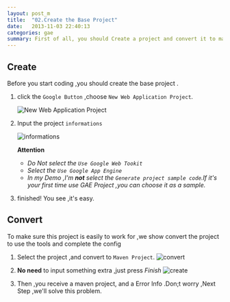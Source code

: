 ```yaml
---
layout: post_m
title:  "02.Create the Base Project"
date:   2013-11-03 22:40:13
categories: gae
summary: First of all, you should Create a project and convert it to make it to work.
---
```


## Create 

Before you start coding ,you should create the base project .

1. click the `Google Button` ,choose  `New Web Application Project`.

    ![New Web Application Project][new_project]

2. Input the project `informations`

    ![informations][]

    **Attention**

    * _Do Not select the `Use Google Web Tookit`_
    * _Select the `Use Google App Engine`_
    * _In my Demo ,I'm **not** select the `Generate project sample code`.If it's your first time use GAE Project ,you can choose it as a sample._

3. finished! You see ,it's easy.

## Convert

To make sure this project is easily to work for ,we show convert the project to use the tools and complete the config

1. Select the project ,and convert to `Maven Project`.
	![convert][]

2. **No need** to input something extra ,just press *Finish*
	![create][]

3. Then ,you receive a maven project, and a Error Info .Don;t worry ,Next Step ,we'll solve this problem.



[new_project]:{{site.graphs}}/gae/new_project.jpg
[informations]:{{site.graphs}}/gae/informations.jpg
[convert]:{{site.graphs}}/gae/convert.jpg
[create]:{{site.graphs}}/gae/create.jpg